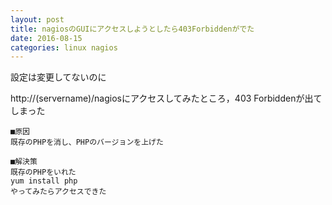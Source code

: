 ```yaml
---
layout: post
title: nagiosのGUIにアクセスしようとしたら403Forbiddenがでた
date: 2016-08-15
categories: linux nagios
---
```


設定は変更してないのに

http://(servername)/nagiosにアクセスしてみたところ，403 Forbiddenが出てしまった


```
■原因
既存のPHPを消し、PHPのバージョンを上げた

■解決策
既存のPHPをいれた
yum install php
やってみたらアクセスできた

```